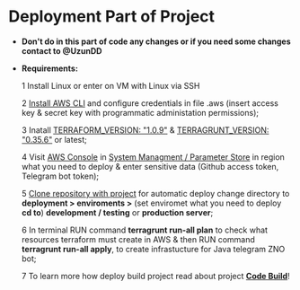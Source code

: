 # Deployment Part of Project #

* __Don't do in this part of code any changes or if you need some changes contact to @UzunDD__
* __Requirements:__

  1 Install Linux or enter on VM with Linux via SSH

  2 [Install AWS CLI](https://docs.aws.amazon.com/cli/latest/userguide/getting-started-install.html) and configure credentials in file .aws (insert access key & secret key with programmatic administation permissions);

  3 Inatall [TERRAFORM_VERSION: "1.0.9"](https://learn.hashicorp.com/tutorials/terraform/install-cli?in=terraform/aws-get-started) & [TERRAGRUNT_VERSION: "0.35.6"](https://terragrunt.gruntwork.io/docs/getting-started/install/#install-terragrunt) or latest;

  4 Visit [AWS Console](https://aws.amazon.com/console/?nc1=h_ls) in [System Managment / Parameter Store](https://eu-central-1.console.aws.amazon.com/systems-manager/parameters/) in region what you need to deploy & enter sensitive data (Github access token, Telegram bot token);

  5 [Clone repository with project](https://github.com/xxxDaOctoPuSSxxx/javaZNObot) for automatic deploy change directory to __deployment > enviroments >__ (set enviromet what you need to deploy __cd to__) __development / testing__ or __production server__;
  
  6 In terminal RUN command __terragrunt run-all plan__ to check what resources terraform must create in AWS & then RUN command __terragrunt run-all apply__, to create infrastucture  for Java telegram ZNO bot;

  7 To learn more how deploy build project read about project [__Code Build__](https://github.com/xxxDaOctoPuSSxxx/javaZNObot/blob/main/deployment/terraform-modules/codebuild/readme-code-build.md)!
